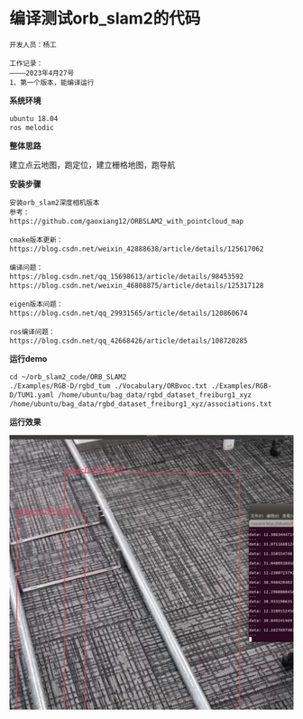 # 编译测试orb_slam2的代码

```
开发人员：杨工

工作记录：
————2023年4月27号
1、第一个版本，能编译运行
```

**系统环境**

```
ubuntu 18.04
ros melodic
```

**整体思路**

建立点云地图，跑定位，建立栅格地图，跑导航

**安装步骤**

```
安装orb_slam2深度相机版本
参考：
https://github.com/gaoxiang12/ORBSLAM2_with_pointcloud_map

cmake版本更新：
https://blog.csdn.net/weixin_42888638/article/details/125617062

编译问题：
https://blog.csdn.net/qq_15698613/article/details/98453592
https://blog.csdn.net/weixin_46808875/article/details/125317128

eigen版本问题：
https://blog.csdn.net/qq_29931565/article/details/120860674

ros编译问题：
https://blog.csdn.net/qq_42668426/article/details/108720285
```

**运行demo**

```
cd ~/orb_slam2_code/ORB_SLAM2
./Examples/RGB-D/rgbd_tum ./Vocabulary/ORBvoc.txt ./Examples/RGB-D/TUM1.yaml /home/ubuntu/bag_data/rgbd_dataset_freiburg1_xyz /home/ubuntu/bag_data/rgbd_dataset_freiburg1_xyz/associations.txt
```

**运行效果**

![Image text](https://github.com/haicheng12/yolo_rotation/blob/main/img/yolo.png)

